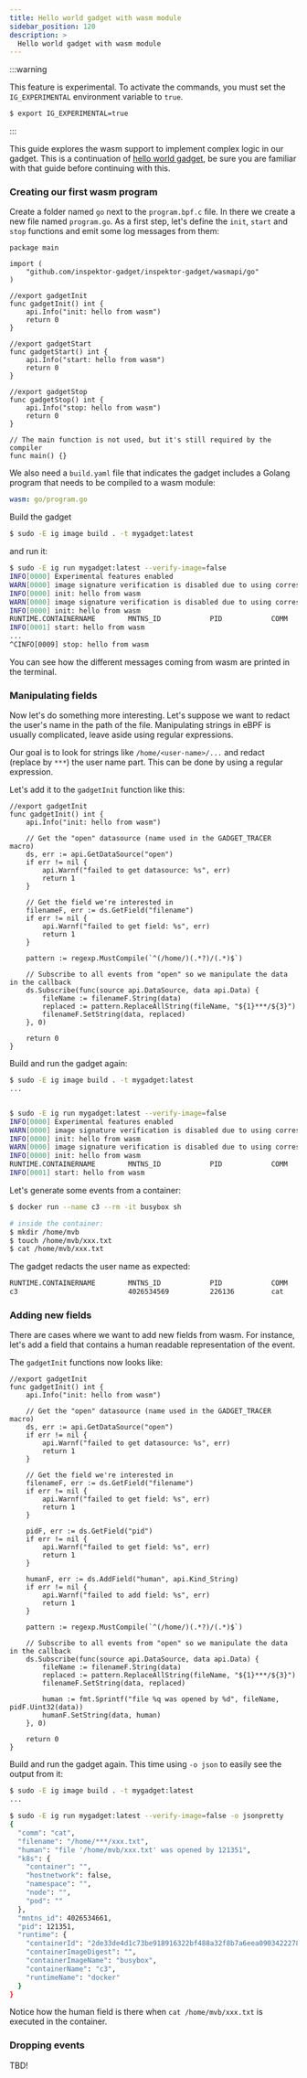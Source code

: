 ```yaml
---
title: Hello world gadget with wasm module
sidebar_position: 120
description: >
  Hello world gadget with wasm module
---
```


:::warning

This feature is experimental. To activate the commands, you must set the `IG_EXPERIMENTAL` environment variable to `true`.

```bash
$ export IG_EXPERIMENTAL=true
```

:::

This guide explores the wasm support to implement complex logic in our gadget.
This is a continuation of [hello world gadget](./hello-world-gadget.md), be sure
you are familiar with that guide before continuing with this.

### Creating our first wasm program

Create a folder named `go` next to the `program.bpf.c` file. In there
we create a new file named `program.go`. As a first step, let's define the
`init`, `start` and `stop` functions and emit some log messages from them:

```golang
package main

import (
	"github.com/inspektor-gadget/inspektor-gadget/wasmapi/go"
)

//export gadgetInit
func gadgetInit() int {
	api.Info("init: hello from wasm")
	return 0
}

//export gadgetStart
func gadgetStart() int {
	api.Info("start: hello from wasm")
	return 0
}

//export gadgetStop
func gadgetStop() int {
	api.Info("stop: hello from wasm")
	return 0
}

// The main function is not used, but it's still required by the compiler
func main() {}
```

We also need a `build.yaml` file that indicates the gadget includes a Golang
program that needs to be compiled to a wasm module:

```yaml
wasm: go/program.go
```

Build the gadget

```bash
$ sudo -E ig image build . -t mygadget:latest
```

and run it:

```bash
$ sudo -E ig run mygadget:latest --verify-image=false
INFO[0000] Experimental features enabled
WARN[0000] image signature verification is disabled due to using corresponding option
INFO[0000] init: hello from wasm
WARN[0000] image signature verification is disabled due to using corresponding option
INFO[0000] init: hello from wasm
RUNTIME.CONTAINERNAME        MNTNS_ID            PID            COMM           FILENAME
INFO[0001] start: hello from wasm
...
^CINFO[0009] stop: hello from wasm
```

You can see how the different messages coming from wasm are printed in the
terminal.

### Manipulating fields

Now let's do something more interesting. Let's suppose we want to redact the
user's name in the path of the file. Manipulating strings in eBPF is usually
complicated, leave aside using regular expressions.

Our goal is to look for strings like `/home/<user-name>/...` and redact (replace
by `***`) the user name part. This can be done by using a regular expression.

Let's add it to the `gadgetInit` function like this:

```golang
//export gadgetInit
func gadgetInit() int {
	api.Info("init: hello from wasm")

	// Get the "open" datasource (name used in the GADGET_TRACER macro)
	ds, err := api.GetDataSource("open")
	if err != nil {
		api.Warnf("failed to get datasource: %s", err)
		return 1
	}

	// Get the field we're interested in
	filenameF, err := ds.GetField("filename")
	if err != nil {
		api.Warnf("failed to get field: %s", err)
		return 1
	}

	pattern := regexp.MustCompile(`^(/home/)(.*?)/(.*)$`)

	// Subscribe to all events from "open" so we manipulate the data in the callback
	ds.Subscribe(func(source api.DataSource, data api.Data) {
		fileName := filenameF.String(data)
		replaced := pattern.ReplaceAllString(fileName, "${1}***/${3}")
		filenameF.SetString(data, replaced)
	}, 0)

	return 0
}
```

Build and run the gadget again:

```bash
$ sudo -E ig image build . -t mygadget:latest
...


$ sudo -E ig run mygadget:latest --verify-image=false
INFO[0000] Experimental features enabled
WARN[0000] image signature verification is disabled due to using corresponding option
INFO[0000] init: hello from wasm
WARN[0000] image signature verification is disabled due to using corresponding option
INFO[0000] init: hello from wasm
RUNTIME.CONTAINERNAME        MNTNS_ID            PID            COMM           FILENAME
INFO[0001] start: hello from wasm
```

Let's generate some events from a container:

```bash
$ docker run --name c3 --rm -it busybox sh

# inside the container:
$ mkdir /home/mvb
$ touch /home/mvb/xxx.txt
$ cat /home/mvb/xxx.txt
```

The gadget redacts the user name as expected:

```bash
RUNTIME.CONTAINERNAME        MNTNS_ID            PID            COMM           FILENAME
c3                           4026534569          226136         cat            /home/***/xxx.txt
```

### Adding new fields

There are cases where we want to add new fields from wasm. For instance, let's
add a field that contains a human readable representation of the event.

The `gadgetInit` functions now looks like:

```golang
//export gadgetInit
func gadgetInit() int {
	api.Info("init: hello from wasm")

	// Get the "open" datasource (name used in the GADGET_TRACER macro)
	ds, err := api.GetDataSource("open")
	if err != nil {
		api.Warnf("failed to get datasource: %s", err)
		return 1
	}

	// Get the field we're interested in
	filenameF, err := ds.GetField("filename")
	if err != nil {
		api.Warnf("failed to get field: %s", err)
		return 1
	}

	pidF, err := ds.GetField("pid")
	if err != nil {
		api.Warnf("failed to get field: %s", err)
		return 1
	}

	humanF, err := ds.AddField("human", api.Kind_String)
	if err != nil {
		api.Warnf("failed to add field: %s", err)
		return 1
	}

	pattern := regexp.MustCompile(`^(/home/)(.*?)/(.*)$`)

	// Subscribe to all events from "open" so we manipulate the data in the callback
	ds.Subscribe(func(source api.DataSource, data api.Data) {
		fileName := filenameF.String(data)
		replaced := pattern.ReplaceAllString(fileName, "${1}***/${3}")
		filenameF.SetString(data, replaced)

		human := fmt.Sprintf("file %q was opened by %d", fileName, pidF.Uint32(data))
		humanF.SetString(data, human)
	}, 0)

	return 0
}
```

Build and run the gadget again. This time using `-o json` to easily see the
output from it:

```bash
$ sudo -E ig image build . -t mygadget:latest
...

$ sudo -E ig run mygadget:latest --verify-image=false -o jsonpretty
{
  "comm": "cat",
  "filename": "/home/***/xxx.txt",
  "human": "file '/home/mvb/xxx.txt' was opened by 121351",
  "k8s": {
    "container": "",
    "hostnetwork": false,
    "namespace": "",
    "node": "",
    "pod": ""
  },
  "mntns_id": 4026534661,
  "pid": 121351,
  "runtime": {
    "containerId": "2de33de4d1c73be918916322bf488a32f8b7a6eea0903422278fa13766e36f8f",
    "containerImageDigest": "",
    "containerImageName": "busybox",
    "containerName": "c3",
    "runtimeName": "docker"
  }
}
```

Notice how the human field is there when `cat /home/mvb/xxx.txt` is executed in
the container.

### Dropping events

TBD!
